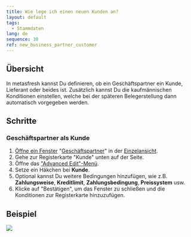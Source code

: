 ```yaml
---
title: Wie lege ich einen neuen Kunden an?
layout: default
tags:
  - Stammdaten
lang: de
sequence: 30
ref: new_business_partner_customer
---
```


## Übersicht
In metasfresh kannst Du definieren, ob ein Geschäftspartner ein Kunde, Lieferant oder beides ist. Zusätzlich kannst Du die kaufmännischen Konditionen einstellen, welche bei der späteren Belegerstellung dann automatisch vorgegeben werden.

## Schritte

### Geschäftspartner als Kunde
1. [Öffne ein Fenster](Menu) "[Geschäftspartner](Neuer_Geschaeftspartner)" in der [Einzelansicht](Ansichten).
1. Gehe zur Registerkarte "Kunde" unten auf der Seite.
1. Öffne das ["Advanced Edit"-Menü](AdvancedEditTab_Öffnen).
1. Setze ein Häkchen bei **Kunde**.
1. Optional kannst Du weitere Bedingungen hinzufügen, wie z.B. **Zahlungsweise**, **Kreditlimit**, **Zahlungsbedingung**, **Preissystem** usw.
1. Klicke auf "Bestätigen", um das Fenster zu schließen und die Konditionen zur Registerkarte hinzuzufügen.

## Beispiel

![](assets/Neuer_Geschaeftspartner_Kunde.gif)
